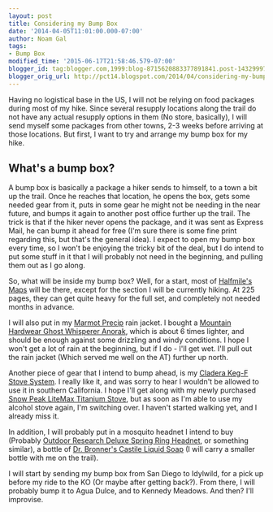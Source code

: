 ```yaml
---
layout: post
title: Considering my Bump Box
date: '2014-04-05T11:01:00.000-07:00'
author: Noam Gal
tags:
- Bump Box
modified_time: '2015-06-17T21:58:46.579-07:00'
blogger_id: tag:blogger.com,1999:blog-8715620883377891841.post-1432999783649350090
blogger_orig_url: http://pct14.blogspot.com/2014/04/considering-my-bump-box.html
---
```


Having no logistical base in the US, I will not be relying on food packages during most of my hike. Since several resupply locations along the trail do not have any actual resupply options in them (No store, basically), I will send myself some packages from other towns, 2-3 weeks before arriving at those locations.
But first, I want to try and arrange my bump box for my hike.

What's a bump box?
---
A bump box is basically a package a hiker sends to himself, to a town a bit up the trail. Once he reaches that location, he opens the box, gets some needed gear from it, puts in some gear he might not be needing in the near future, and bumps it again to another post office further up the trail. The trick is that if the hiker never opens the package, and it was sent as Express Mail, he can bump it ahead for free (I'm sure there is some fine print regarding this, but that's the general idea).
I expect to open my bump box every time, so I won't be enjoying the tricky bit of the deal, but I do intend to put some stuff in it that I will probably not need in the beginning, and pulling them out as I go along.

So, what will be inside my bump box? 
Well, for a start, most of [Halfmile's Maps](http://www.pctmap.net/) will be there, except for the section I will be currently hiking. At 225 pages, they can get quite heavy for the full set, and completely not needed months in advance.

I will also put in my [Marmot Precip](http://marmot.com/products/details/precip-jacket-new) rain jacket. I bought a [Mountain Hardwear Ghost Whisperer Anorak](http://www.mountainhardwear.com/mens-ghost-whisperer-anorak-OM4625.html?colorID=320), which is about 6 times lighter, and should be enough against some drizzling and windy conditions. I hope I won't get a lot of rain at the beginning, but if I do - I'll get wet. I'll pull out the rain jacket (Which served me well on the AT) further up north.

Another piece of gear that I intend to bump ahead, is my [Cladera Keg-F Stove System](http://www.traildesigns.com/stoves/caldera-keg-f-stove-system). I really like it, and was sorry to hear I wouldn't be allowed to use it in southern California. I hope I'll get along with my newly purchased [Snow Peak LiteMax Titanium Stove](http://www.snowpeak.com/litemax-titanium-stove-gst-120.html), but as soon as I'm able to use my alcohol stove again, I'm switching over. I haven't started walking yet, and I already miss it.

In addition, I will probably put in a mosquito headnet I intend to buy (Probably [Outdoor Research Deluxe Spring Ring Headnet](http://www.outdoorresearch.com/en/catalog/product/view/id/27853/s/deluxe-spring-ring-headnet/category/2158/), or something similar), a bottle of [Dr. Bronner's Castile Liquid Soap](https://www.drbronner.com/DBMS/category/ROSE.html) (I will carry a smaller bottle with me on the trail).

I will start by sending my bump box from San Diego to Idylwild, for a pick up before my ride to the KO (Or maybe after getting back?). From there, I will probably bump it to Agua Dulce, and to Kennedy Meadows. And then? I'll improvise.

